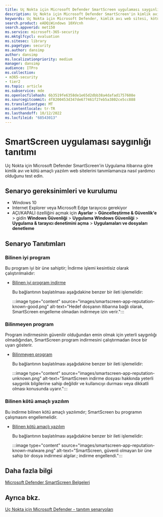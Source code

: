 ```yaml
---
title: Uç Nokta için Microsoft Defender SmartScreen uygulaması saygınlığı tanıtımı
description: Uç Nokta için Microsoft Defender SmartScreen'in kimlik avı ve kötü amaçlı yazılım web sitelerini tanımlamanıza nasıl yardımcı olduğunu test edin
keywords: Uç Nokta için Microsoft Defender, kimlik avı web sitesi, kötü amaçlı yazılım web sitesi, uygulama itibarı,
search.product: eADQiWindows 10XVcnh
search.appverid: met150
ms.service: microsoft-365-security
ms.mktglfcycl: evaluation
ms.sitesec: library
ms.pagetype: security
ms.author: dansimp
author: dansimp
ms.localizationpriority: medium
manager: dansimp
audience: ITPro
ms.collection:
- m365-security
- tier2
ms.topic: article
ms.subservice: mde
ms.openlocfilehash: 6b3519fe6358de1e65d2dbb38a4dafad1757608e
ms.sourcegitcommit: 4f8200453d347de677461f27eb5a3802ce5cc888
ms.translationtype: MT
ms.contentlocale: tr-TR
ms.lasthandoff: 10/12/2022
ms.locfileid: "68543013"
---
```

<!--- v-jweston resumes authorship and ms.authorship appx April-May 2023 ---> 

# <a name="smartscreen-app-reputation-demonstration"></a>SmartScreen uygulaması saygınlığı tanıtımı

Uç Nokta için Microsoft Defender SmartScreen'in Uygulama itibarına göre kimlik avı ve kötü amaçlı yazılım web sitelerini tanımlamanıza nasıl yardımcı olduğunu test edin.

## <a name="scenario-requirements-and-setup"></a>Senaryo gereksinimleri ve kurulumu

- Windows 10
- Internet Explorer veya Microsoft Edge tarayıcısı gerekiyor
- AÇI/KAPALI özelliğini açmak için **Ayarlar** > **Güncelleştirme & Güvenlik'e** >  gidin **Windows Güvenliği** >  **Uygulama Windows Güvenliği** >  **Uygulama & tarayıcı denetimini açma** > **Uygulamaları ve dosyaları denetleme**

## <a name="scenario-demos"></a>Senaryo Tanıtımları

### <a name="known-good-program"></a>Bilinen iyi program

Bu program iyi bir üne sahiptir; İndirme işlemi kesintisiz olarak çalıştırılmalıdır:

- [Bilinen iyi program indirme](https://demo.smartscreen.msft.net/download/known/freevideo.exe)

  <!-- Hide {this intro with no subsequent list items} [Replace this link when new/updated source becomes available] -->

  Bu bağlantının başlatılması aşağıdakine benzer bir ileti işlemelidir:

  :::image type="content" source="images/smartscreen-app-reputation-known-good.png" alt-text="Hedef dosyanın itibarına bağlı olarak, SmartScreen engelleme olmadan indirmeye izin verir.":::

### <a name="unknown-program"></a>Bilinmeyen program

Program indirmesinin güvenilir olduğundan emin olmak için yeterli saygınlığı olmadığından, SmartScreen program indirmesini çalıştırmadan önce bir uyarı gösterir.

- [Bilinmeyen program](https://demo.smartscreen.msft.net/download/unknown/freevideo.exe)

  <!-- Hide {this intro with no subsequent list items} [Replace this link when new/updated source becomes available] -->
  
  Bu bağlantının başlatılması aşağıdakine benzer bir ileti işlemelidir:

  :::image type="content" source="images/smartscreen-app-reputation-unknown.png" alt-text="SmartScreen indirme dosyası hakkında yeterli saygınlık bilgilerine sahip değildir ve kullanıcıyı durması veya dikkatli olması konusunda uyarır.":::

### <a name="known-malware"></a>Bilinen kötü amaçlı yazılım

Bu indirme bilinen kötü amaçlı yazılımdır; SmartScreen bu programın çalışmasını engellemelidir.

- [Bilinen kötü amaçlı yazılım](https://demo.smartscreen.msft.net/download/known/knownmalicious.exe)

  <!-- Hide {this intro with no subsequent list items} [Replace this link when new/updated source becomes available] -->  

  Bu bağlantının başlatılması aşağıdakine benzer bir ileti işlemelidir:

  :::image type="content" source="images/smartscreen-app-reputation-known-malware.png" alt-text="SmartScreen, güvenli olmayan bir üne sahip bir dosya indirmesi algılar.; indirme engellendi.":::

## <a name="learn-more"></a>Daha fazla bilgi

[Microsoft Defender SmartScreen Belgeleri](/windows/security/threat-protection/windows-defender-smartscreen/windows-defender-smartscreen-overview.md)

## <a name="see-also"></a>Ayrıca bkz.

[Uç Nokta için Microsoft Defender - tanıtım senaryoları](defender-endpoint-demonstrations.md)
